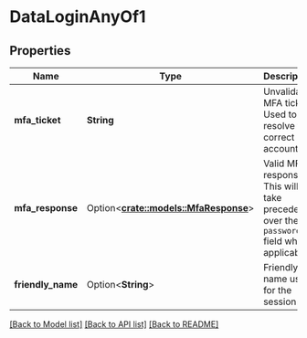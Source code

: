 # DataLoginAnyOf1

## Properties

Name | Type | Description | Notes
------------ | ------------- | ------------- | -------------
**mfa_ticket** | **String** | Unvalidated MFA ticket  Used to resolve the correct account | 
**mfa_response** | Option<[**crate::models::MfaResponse**](MFAResponse.md)> | Valid MFA response  This will take precedence over the `password` field where applicable | 
**friendly_name** | Option<**String**> | Friendly name used for the session | [optional]

[[Back to Model list]](../README.md#documentation-for-models) [[Back to API list]](../README.md#documentation-for-api-endpoints) [[Back to README]](../README.md)


